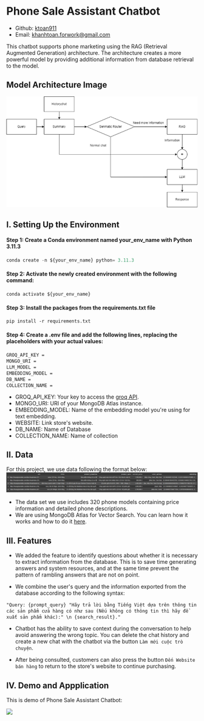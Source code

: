 # Phone Sale Assistant Chatbot

- Github: [ktoan911](https://github.com/ktoan911)
- Email: khanhtoan.forwork@gmail.com



This chatbot supports phone marketing using the RAG (Retrieval Augmented Generation) architecture. The architecture creates a more powerful model by providing additional information from database retrieval to the model.



## Model Architecture Image

![image](Assets/Architecture.png)

## I. Setting Up the Environment
#### Step 1: Create a Conda environment named your_env_name with Python 3.11.3

```python
conda create -n ${your_env_name} python= 3.11.3
```

#### Step 2: Activate the newly created environment with the following command:
```
conda activate ${your_env_name}
```

#### Step 3: Install the packages from the requirements.txt file

```
pip install -r requirements.txt
```

#### Step 4: Create a .env file and add the following lines, replacing the placeholders with your actual values:
```
GROQ_API_KEY =
MONGO_URI =
LLM_MODEL =
EMBEDDING_MODEL =
DB_NAME =
COLLECTION_NAME =
```

- GROQ_API_KEY: Your key to access the [groq API](https://console.groq.com).
- MONGO_URI: URI of your MongoDB Atlas instance.
- EMBEDDING_MODEL: Name of the embedding model you're using for text embedding.
- WEBSITE: Link store's website.
- DB_NAME: Name of Database
- COLLECTION_NAME: Name of collection

## II. Data

For this project, we use data following the format below:
![image](Assets/Data.png)

- The data set we use includes 320 phone models containing price information and detailed phone descriptions.
- We are using MongoDB Atlas for Vector Search. You can learn how it works and how to do it [here](https://www.mongodb.com/docs/atlas/atlas-vector-search/vector-search-overview/#atlas-vector-search-queries).

## III. Features

- We added the feature to identify questions about whether it is necessary to extract information from the database. This is to save time generating answers and system resources, and at the same time prevent the pattern of rambling answers that are not on point.

- We combine the user's query and the information exported from the database according to the following syntax:

```
"Query: {prompt_query} "Hãy trả lời bằng Tiếng Việt dựa trên thông tin các sản phẩm cửa hàng có như sau (Nếu không có thông tin thì hãy đề xuất sản phẩm khác):" \n {search_result}."
```

- Chatbot has the ability to save context during the conversation to help avoid answering the wrong topic. You can delete the chat history and create a new chat with the chatbot via the button `Làm mới cuộc trò chuyện`.

- After being consulted, customers can also press the button `Đến Website bán hàng` to return to the store's website to continue purchasing.

## IV. Demo and Appplication

This is demo of Phone Sale Assistant Chatbot:

![](Assets/VideoDemo.gif)
